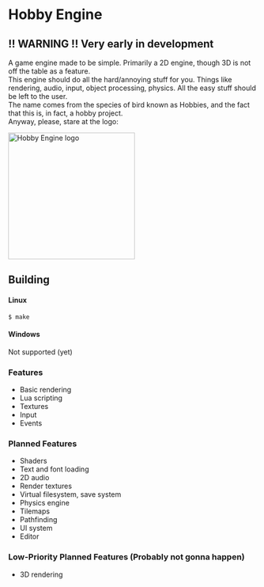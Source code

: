 # Hobby Engine

## !! WARNING !! Very early in development

A game engine made to be simple. Primarily a 2D engine, though 3D is not off the table as a feature.
<br>
This engine should do all the hard/annoying stuff for you. Things like rendering, audio, input, object processing, physics. All the easy stuff should be left to the user.
<br>
The name comes from the species of bird known as Hobbies, and the fact that this is, in fact, a hobby project.
<br>
Anyway, please, stare at the logo:

<picture>
  <source media="(prefers-color-scheme: dark)" srcset="assets/hobby-dark.png">
  <source media="(prefers-color-scheme: light)" srcset="assets/hobby-light.png">
  <img alt="Hobby Engine logo" width="256px" height="256px">
</picture>

## Building
#### Linux
```
$ make
```
#### Windows
Not supported (yet)

### Features
- Basic rendering
- Lua scripting
- Textures
- Input
- Events

### Planned Features
- Shaders
- Text and font loading
- 2D audio
- Render textures
- Virtual filesystem, save system
- Physics engine
- Tilemaps
- Pathfinding
- UI system
- Editor

### Low-Priority Planned Features (Probably not gonna happen)
- 3D rendering
